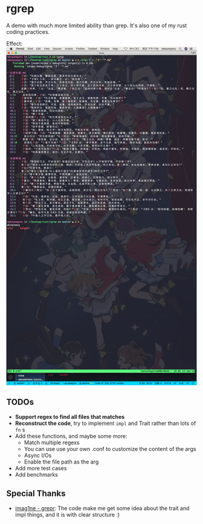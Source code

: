 # rgrep
A demo with much more limited ability than grep. It's also one of my rust coding practices.

Effect:
![testcase1](./example_output.png)

## TODOs
- **Support regex to find all files that matches**
- **Reconstruct the code**, try to implement ``impl`` and Trait rather than lots of ``fn`` s
- Add these functions, and maybe some more:
    - Match multiple regexs
    - You can use use your own .conf to customize the content of the args
    - Async I/Os
    - Enable the file path as the arg
- Add more test cases
- Add benchmarks

## Special Thanks
- [imag1ne - grepr](https://github.com/imag1ne/grepr): 
The code make me get some idea about the trait and impl things, and it is with clear structure :)